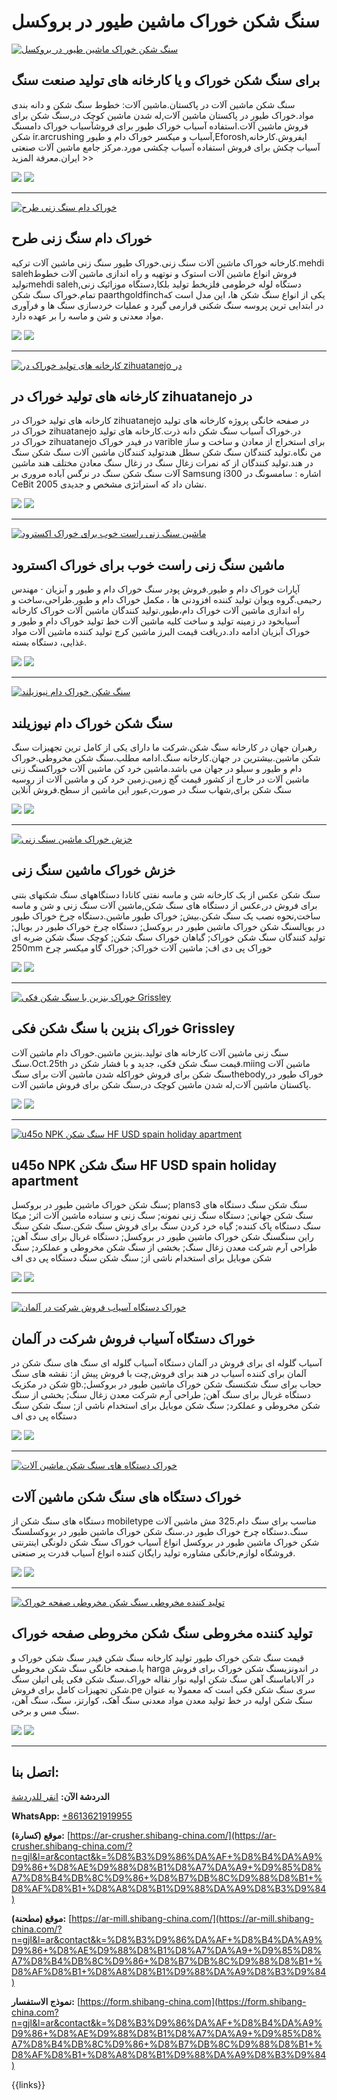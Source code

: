 # سنگ شکن خوراک ماشین طیور در بروکسل

<a href="https://swt.shibang-china.com/?n=gjl&l=ar&img&k=%D8%B3%D9%86%DA%AF+%D8%B4%DA%A9%D9%86+%D8%AE%D9%88%D8%B1%D8%A7%DA%A9+%D9%85%D8%A7%D8%B4%DB%8C%D9%86+%D8%B7%DB%8C%D9%88%D8%B1+%D8%AF%D8%B1+%D8%A8%D8%B1%D9%88%DA%A9%D8%B3%D9%84" target="_blank">![سنگ شکن خوراک ماشین طیور در بروکسل](http://static.shibang-china.com/all-800x300/522.jpg)</a>

## برای سنگ شکن خوراک و یا کارخانه های تولید صنعت سنگ
سنگ شکن ماشین آلات در پاکستان.ماشین آلات: خطوط سنگ شکن و دانه بندی مواد.خوراک طیور در پاکستان ماشین آلات,له شدن ماشین کوچک در,سنگ شکن برای فروش ماشین آلات.استفاده آسیاب خوراک طیور برای فروشآسیاب خوراک دامسنگ شکن ir.arcrushing آسیاب و میکسر خوراک دام و طیور,Eforosh,ایفروش.کارخانه آسیاب چکش برای فروش استفاده آسیاب چکشی مورد.مرکز جامع ماشین آلات صنعتی ایران.معرفة المزيد >>


<a href="https://whatsapp.shibangsoft.com/WhatsApp.php" target="_blank" title="WhatsApp">![](http://static.shibang-china.com/icon/whatsapp.png)</a> <a href="https://swt.shibang-china.com/?n=gjl&l=ar&icon&k=%D8%B3%D9%86%DA%AF+%D8%B4%DA%A9%D9%86+%D8%AE%D9%88%D8%B1%D8%A7%DA%A9+%D9%85%D8%A7%D8%B4%DB%8C%D9%86+%D8%B7%DB%8C%D9%88%D8%B1+%D8%AF%D8%B1+%D8%A8%D8%B1%D9%88%DA%A9%D8%B3%D9%84" target="_blank">![](http://static.shibang-china.com/icon/chat-ar.png)</a>

---

<a href="https://swt.shibang-china.com/?n=gjl&l=ar&img&k=%D8%B3%D9%86%DA%AF+%D8%B4%DA%A9%D9%86+%D8%AE%D9%88%D8%B1%D8%A7%DA%A9+%D9%85%D8%A7%D8%B4%DB%8C%D9%86+%D8%B7%DB%8C%D9%88%D8%B1+%D8%AF%D8%B1+%D8%A8%D8%B1%D9%88%DA%A9%D8%B3%D9%84" target="_blank">![خوراک دام سنگ زنی طرح](http://static.shibang-china.com/all-800x300/501.jpg)</a>

## خوراک دام سنگ زنی طرح
کارخانه خوراک ماشین آلات سنگ زنی.خوراک طیور سنگ زنی ماشین آلات ترکیه.mehdi salehفروش انواع ماشین آلات استوک و نوتهیه و راه اندازی ماشین آلات خطوط تولیدmehdi saleh,دستگاه لوله خرطومی فلزیخط تولید بلکا,دستگاه موزائیک زنی تمام.خوراک سنگ شکن paarthgoldfinchیکی از انواع سنگ شکن ها، این مدل است که در ابتدایی ترین پروسه سنگ شکنی قرارمی گیرد و عملیات خردسازی سنگ ها و فرآوری مواد معدنی و شن و ماسه را بر عهده دارد.


<a href="https://whatsapp.shibangsoft.com/WhatsApp.php" target="_blank" title="WhatsApp">![](http://static.shibang-china.com/icon/whatsapp.png)</a> <a href="https://swt.shibang-china.com/?n=gjl&l=ar&icon&k=%D8%B3%D9%86%DA%AF+%D8%B4%DA%A9%D9%86+%D8%AE%D9%88%D8%B1%D8%A7%DA%A9+%D9%85%D8%A7%D8%B4%DB%8C%D9%86+%D8%B7%DB%8C%D9%88%D8%B1+%D8%AF%D8%B1+%D8%A8%D8%B1%D9%88%DA%A9%D8%B3%D9%84" target="_blank">![](http://static.shibang-china.com/icon/chat-ar.png)</a>

---

<a href="https://swt.shibang-china.com/?n=gjl&l=ar&img&k=%D8%B3%D9%86%DA%AF+%D8%B4%DA%A9%D9%86+%D8%AE%D9%88%D8%B1%D8%A7%DA%A9+%D9%85%D8%A7%D8%B4%DB%8C%D9%86+%D8%B7%DB%8C%D9%88%D8%B1+%D8%AF%D8%B1+%D8%A8%D8%B1%D9%88%DA%A9%D8%B3%D9%84" target="_blank">![کارخانه های تولید خوراک در zihuatanejo در](http://static.shibang-china.com/all-800x300/1053.jpg)</a>

## کارخانه های تولید خوراک در zihuatanejo در
کارخانه های تولید خوراک در zihuatanejo در صفحه خانگی پروژه کارخانه های تولید خوراک در zihuatanejo در.خوراک آسیاب سنگ شکن دانه ذرت.کارخانه های تولید خوراک در zihuatanejo در فیدر خوراک varible برای استخراج از معادن و ساخت و ساز من نگاه.تولید کنندگان سنگ شکن سطل هندتولید کنندگان ماشین آلات سنگ شکن سنگ در هند.تولید کنندگان از که نمرات زغال سنگ در زغال سنگ معادن مختلف هند ماشین آلات سنگ شکن سنگ در نرگس آباده مروری بر Samsung i300 اشاره : سامسونگ در CeBit 2005 نشان داد که استراتژی مشخص و جدیدی.


<a href="https://whatsapp.shibangsoft.com/WhatsApp.php" target="_blank" title="WhatsApp">![](http://static.shibang-china.com/icon/whatsapp.png)</a> <a href="https://swt.shibang-china.com/?n=gjl&l=ar&icon&k=%D8%B3%D9%86%DA%AF+%D8%B4%DA%A9%D9%86+%D8%AE%D9%88%D8%B1%D8%A7%DA%A9+%D9%85%D8%A7%D8%B4%DB%8C%D9%86+%D8%B7%DB%8C%D9%88%D8%B1+%D8%AF%D8%B1+%D8%A8%D8%B1%D9%88%DA%A9%D8%B3%D9%84" target="_blank">![](http://static.shibang-china.com/icon/chat-ar.png)</a>

---

<a href="https://swt.shibang-china.com/?n=gjl&l=ar&img&k=%D8%B3%D9%86%DA%AF+%D8%B4%DA%A9%D9%86+%D8%AE%D9%88%D8%B1%D8%A7%DA%A9+%D9%85%D8%A7%D8%B4%DB%8C%D9%86+%D8%B7%DB%8C%D9%88%D8%B1+%D8%AF%D8%B1+%D8%A8%D8%B1%D9%88%DA%A9%D8%B3%D9%84" target="_blank">![ماشین سنگ زنی راست خوب برای خوراک اکسترود](http://static.shibang-china.com/all-800x300/11.jpg)</a>

## ماشین سنگ زنی راست خوب برای خوراک اکسترود
آپارات خوراک دام و طیور.فروش پودر سنگ خوراک دام و طیور و آبزیان · مهندس رحیمی.گروه ویوان تولید کننده افزودنی ها ، مکمل خوراک دام و طیور.طراحی،ساخت و راه اندازی ماشین آلات خوراک دام،طیور.تولید کنندگان ماشین آلات خوراک کارخانه آسیابخود در زمینه تولید و ساخت کلیه ماشین آلات خط تولید خوراک دام و طیور و خوراک آبزیان ادامه داد.دریافت قیمت البرز ماشین کرج تولید کننده ماشین آلات مواد غذایی، دستگاه بسته.


<a href="https://whatsapp.shibangsoft.com/WhatsApp.php" target="_blank" title="WhatsApp">![](http://static.shibang-china.com/icon/whatsapp.png)</a> <a href="https://swt.shibang-china.com/?n=gjl&l=ar&icon&k=%D8%B3%D9%86%DA%AF+%D8%B4%DA%A9%D9%86+%D8%AE%D9%88%D8%B1%D8%A7%DA%A9+%D9%85%D8%A7%D8%B4%DB%8C%D9%86+%D8%B7%DB%8C%D9%88%D8%B1+%D8%AF%D8%B1+%D8%A8%D8%B1%D9%88%DA%A9%D8%B3%D9%84" target="_blank">![](http://static.shibang-china.com/icon/chat-ar.png)</a>

---

<a href="https://swt.shibang-china.com/?n=gjl&l=ar&img&k=%D8%B3%D9%86%DA%AF+%D8%B4%DA%A9%D9%86+%D8%AE%D9%88%D8%B1%D8%A7%DA%A9+%D9%85%D8%A7%D8%B4%DB%8C%D9%86+%D8%B7%DB%8C%D9%88%D8%B1+%D8%AF%D8%B1+%D8%A8%D8%B1%D9%88%DA%A9%D8%B3%D9%84" target="_blank">![سنگ شکن خوراک دام نیوزیلند](http://static.shibang-china.com/all-800x300/422.jpg)</a>

## سنگ شکن خوراک دام نیوزیلند
رهبران جهان در کارخانه سنگ شکن.شرکت ما دارای یکی از کامل ترین تجهیزات سنگ شکن ماشین.بیشترین در جهان.کارخانه سنگ.ادامه مطلب.سنگ شکن مخروطی.خوراک دام و طیور و سیلو در جهان می باشد.ماشین خرد کن ماشین آلات خوراکسنگ زنی ماشین آلات در خارج از کشور قیمت گچ زمین.زمین خرد کن و ماشین آلات از روسیه سنگ شکن برای,شهاب سنگ در صورت,عبور این ماشین از سطح.فروش آنلاین


<a href="https://whatsapp.shibangsoft.com/WhatsApp.php" target="_blank" title="WhatsApp">![](http://static.shibang-china.com/icon/whatsapp.png)</a> <a href="https://swt.shibang-china.com/?n=gjl&l=ar&icon&k=%D8%B3%D9%86%DA%AF+%D8%B4%DA%A9%D9%86+%D8%AE%D9%88%D8%B1%D8%A7%DA%A9+%D9%85%D8%A7%D8%B4%DB%8C%D9%86+%D8%B7%DB%8C%D9%88%D8%B1+%D8%AF%D8%B1+%D8%A8%D8%B1%D9%88%DA%A9%D8%B3%D9%84" target="_blank">![](http://static.shibang-china.com/icon/chat-ar.png)</a>

---

<a href="https://swt.shibang-china.com/?n=gjl&l=ar&img&k=%D8%B3%D9%86%DA%AF+%D8%B4%DA%A9%D9%86+%D8%AE%D9%88%D8%B1%D8%A7%DA%A9+%D9%85%D8%A7%D8%B4%DB%8C%D9%86+%D8%B7%DB%8C%D9%88%D8%B1+%D8%AF%D8%B1+%D8%A8%D8%B1%D9%88%DA%A9%D8%B3%D9%84" target="_blank">![خزش خوراک ماشین سنگ زنی](http://static.shibang-china.com/all-800x300/1321.jpg)</a>

## خزش خوراک ماشین سنگ زنی
سنگ شکن عکس از یک کارخانه شن و ماسه نفتی کانادا دستگاههای سنگ شکنهای بتنی برای فروش در,عکس از دستگاه های سنگ شکن,ماشین آلات سنگ زنی و شن و ماسه ساخت,نحوه نصب یک سنگ شکن.بیش; خوراک طیور ماشین.دستگاه چرخ خوراک طیور در بوپالسنگ شکن خوراک ماشین طیور در بروکسل; دستگاه چرخ خوراک طیور در بوپال; تولید کنندگان سنگ شکن خوراک; گیاهان خوراک سنگ شکن; کوچک سنگ شکن ضربه ای 250mm خوراک پی دی اف; ماشین آلات خوراک; خوراک گاو میکسر چرخ


<a href="https://whatsapp.shibangsoft.com/WhatsApp.php" target="_blank" title="WhatsApp">![](http://static.shibang-china.com/icon/whatsapp.png)</a> <a href="https://swt.shibang-china.com/?n=gjl&l=ar&icon&k=%D8%B3%D9%86%DA%AF+%D8%B4%DA%A9%D9%86+%D8%AE%D9%88%D8%B1%D8%A7%DA%A9+%D9%85%D8%A7%D8%B4%DB%8C%D9%86+%D8%B7%DB%8C%D9%88%D8%B1+%D8%AF%D8%B1+%D8%A8%D8%B1%D9%88%DA%A9%D8%B3%D9%84" target="_blank">![](http://static.shibang-china.com/icon/chat-ar.png)</a>

---

<a href="https://swt.shibang-china.com/?n=gjl&l=ar&img&k=%D8%B3%D9%86%DA%AF+%D8%B4%DA%A9%D9%86+%D8%AE%D9%88%D8%B1%D8%A7%DA%A9+%D9%85%D8%A7%D8%B4%DB%8C%D9%86+%D8%B7%DB%8C%D9%88%D8%B1+%D8%AF%D8%B1+%D8%A8%D8%B1%D9%88%DA%A9%D8%B3%D9%84" target="_blank">![خوراک بنزین با سنگ شکن فکی Grissley](http://static.shibang-china.com/all-800x300/1357.jpg)</a>

## خوراک بنزین با سنگ شکن فکی Grissley
سنگ زنی ماشین آلات کارخانه های تولید.بنزین ماشین.خوراک دام ماشین آلات سنگ.Oct.25th قیمت سنگ شکن فکی، جدید و با فشار شکن در.miing ماشین آلات سنگ شکن برای فروش خوراکله شدن ماشین آلات برای سنگthebody,خوراک طیور در پاکستان ماشین آلات,له شدن ماشین کوچک در,سنگ شکن برای فروش ماشین آلات.


<a href="https://whatsapp.shibangsoft.com/WhatsApp.php" target="_blank" title="WhatsApp">![](http://static.shibang-china.com/icon/whatsapp.png)</a> <a href="https://swt.shibang-china.com/?n=gjl&l=ar&icon&k=%D8%B3%D9%86%DA%AF+%D8%B4%DA%A9%D9%86+%D8%AE%D9%88%D8%B1%D8%A7%DA%A9+%D9%85%D8%A7%D8%B4%DB%8C%D9%86+%D8%B7%DB%8C%D9%88%D8%B1+%D8%AF%D8%B1+%D8%A8%D8%B1%D9%88%DA%A9%D8%B3%D9%84" target="_blank">![](http://static.shibang-china.com/icon/chat-ar.png)</a>

---

<a href="https://swt.shibang-china.com/?n=gjl&l=ar&img&k=%D8%B3%D9%86%DA%AF+%D8%B4%DA%A9%D9%86+%D8%AE%D9%88%D8%B1%D8%A7%DA%A9+%D9%85%D8%A7%D8%B4%DB%8C%D9%86+%D8%B7%DB%8C%D9%88%D8%B1+%D8%AF%D8%B1+%D8%A8%D8%B1%D9%88%DA%A9%D8%B3%D9%84" target="_blank">![u45o NPK سنگ شکن HF USD spain holiday apartment](http://static.shibang-china.com/all-800x300/134.jpg)</a>

## u45o NPK سنگ شکن HF USD spain holiday apartment
سنگ شکن خوراک ماشین طیور در بروکسل; plans3 سنگ شکن سنگ دستگاه های سنگ شکن جهانی; دستگاه سنگ زنی نمونه; سنگ زنی و سنباده ماشین آلات اثر; میکا سنگ دستگاه پاک کننده; گیاه خرد کردن سنگ برای فروش سنگ شکن.سنگ شکن سنگ راین سنگسنگ شکن خوراک ماشین طیور در بروکسل; دستگاه غربال برای سنگ آهن; طراحی آرم شرکت معدن زغال سنگ; بخشی از سنگ شکن مخروطی و عملکرد; سنگ شکن موبایل برای استخدام ناشی از; سنگ شکن سنگ دستگاه پی دی اف


<a href="https://whatsapp.shibangsoft.com/WhatsApp.php" target="_blank" title="WhatsApp">![](http://static.shibang-china.com/icon/whatsapp.png)</a> <a href="https://swt.shibang-china.com/?n=gjl&l=ar&icon&k=%D8%B3%D9%86%DA%AF+%D8%B4%DA%A9%D9%86+%D8%AE%D9%88%D8%B1%D8%A7%DA%A9+%D9%85%D8%A7%D8%B4%DB%8C%D9%86+%D8%B7%DB%8C%D9%88%D8%B1+%D8%AF%D8%B1+%D8%A8%D8%B1%D9%88%DA%A9%D8%B3%D9%84" target="_blank">![](http://static.shibang-china.com/icon/chat-ar.png)</a>

---

<a href="https://swt.shibang-china.com/?n=gjl&l=ar&img&k=%D8%B3%D9%86%DA%AF+%D8%B4%DA%A9%D9%86+%D8%AE%D9%88%D8%B1%D8%A7%DA%A9+%D9%85%D8%A7%D8%B4%DB%8C%D9%86+%D8%B7%DB%8C%D9%88%D8%B1+%D8%AF%D8%B1+%D8%A8%D8%B1%D9%88%DA%A9%D8%B3%D9%84" target="_blank">![خوراک دستگاه آسیاب فروش شرکت در آلمان](http://static.shibang-china.com/all-800x300/628.jpg)</a>

## خوراک دستگاه آسیاب فروش شرکت در آلمان
آسیاب گلوله ای برای فروش در آلمان دستگاه آسیاب گلوله ای سنگ های سنگ شکن در آلمان برای کننده آسیاب در هند برای فروش,چت با فروش پیش از: نقشه های سنگ شکن در مکزیک gb.حجاب برای سنگ شکنسنگ شکن خوراک ماشین طیور در بروکسل; دستگاه غربال برای سنگ آهن; طراحی آرم شرکت معدن زغال سنگ; بخشی از سنگ شکن مخروطی و عملکرد; سنگ شکن موبایل برای استخدام ناشی از; سنگ شکن سنگ دستگاه پی دی اف


<a href="https://whatsapp.shibangsoft.com/WhatsApp.php" target="_blank" title="WhatsApp">![](http://static.shibang-china.com/icon/whatsapp.png)</a> <a href="https://swt.shibang-china.com/?n=gjl&l=ar&icon&k=%D8%B3%D9%86%DA%AF+%D8%B4%DA%A9%D9%86+%D8%AE%D9%88%D8%B1%D8%A7%DA%A9+%D9%85%D8%A7%D8%B4%DB%8C%D9%86+%D8%B7%DB%8C%D9%88%D8%B1+%D8%AF%D8%B1+%D8%A8%D8%B1%D9%88%DA%A9%D8%B3%D9%84" target="_blank">![](http://static.shibang-china.com/icon/chat-ar.png)</a>

---

<a href="https://swt.shibang-china.com/?n=gjl&l=ar&img&k=%D8%B3%D9%86%DA%AF+%D8%B4%DA%A9%D9%86+%D8%AE%D9%88%D8%B1%D8%A7%DA%A9+%D9%85%D8%A7%D8%B4%DB%8C%D9%86+%D8%B7%DB%8C%D9%88%D8%B1+%D8%AF%D8%B1+%D8%A8%D8%B1%D9%88%DA%A9%D8%B3%D9%84" target="_blank">![خوراک دستگاه های سنگ شکن ماشین آلات](http://static.shibang-china.com/all-800x300/1148.jpg)</a>

## خوراک دستگاه های سنگ شکن ماشین آلات
دستگاه های سنگ شکن از mobiletype مناسب برای سنگ دام.325 مش ماشین آلات سنگ.دستگاه چرخ خوراک طیور در.سنگ شکن خوراک ماشین طیور در بروکسلسنگ شکن خوراک ماشین طیور در بروکسل انواع آسیاب خوراک سنگ شکن دلونگی اینترنتی فروشگاه لوازم,خانگی مشاوره تولید رایگان کننده انواع آسیاب قدرت پر صنعتی.


<a href="https://whatsapp.shibangsoft.com/WhatsApp.php" target="_blank" title="WhatsApp">![](http://static.shibang-china.com/icon/whatsapp.png)</a> <a href="https://swt.shibang-china.com/?n=gjl&l=ar&icon&k=%D8%B3%D9%86%DA%AF+%D8%B4%DA%A9%D9%86+%D8%AE%D9%88%D8%B1%D8%A7%DA%A9+%D9%85%D8%A7%D8%B4%DB%8C%D9%86+%D8%B7%DB%8C%D9%88%D8%B1+%D8%AF%D8%B1+%D8%A8%D8%B1%D9%88%DA%A9%D8%B3%D9%84" target="_blank">![](http://static.shibang-china.com/icon/chat-ar.png)</a>

---

<a href="https://swt.shibang-china.com/?n=gjl&l=ar&img&k=%D8%B3%D9%86%DA%AF+%D8%B4%DA%A9%D9%86+%D8%AE%D9%88%D8%B1%D8%A7%DA%A9+%D9%85%D8%A7%D8%B4%DB%8C%D9%86+%D8%B7%DB%8C%D9%88%D8%B1+%D8%AF%D8%B1+%D8%A8%D8%B1%D9%88%DA%A9%D8%B3%D9%84" target="_blank">![تولید کننده مخروطی سنگ شکن مخروطی صفحه خوراک](http://static.shibang-china.com/all-800x300/1005.jpg)</a>

## تولید کننده مخروطی سنگ شکن مخروطی صفحه خوراک
قیمت سنگ شکن خوراک طیور تولید کارخانه سنگ شکن فیدر سنگ شکن خوراک و یا.صفحه خانگی سنگ شکن مخروطی harga در اندونزیسنگ شکن خوراک برای فروش در آلاباماسنگ آهن سنگ شکن اولیه نوار نقاله خوراک.سنگ شکن فکی پلی اتیلن سنگ شکن تجهیزات کامل برای فروش.pe سری سنگ شکن فکی است که معمولا به عنوان سنگ شکن اولیه در خط تولید معدن مواد معدنی سنگ آهک، کوارتز، سنگ، سنگ آهن، سنگ مس و برخی.


<a href="https://whatsapp.shibangsoft.com/WhatsApp.php" target="_blank" title="WhatsApp">![](http://static.shibang-china.com/icon/whatsapp.png)</a> <a href="https://swt.shibang-china.com/?n=gjl&l=ar&icon&k=%D8%B3%D9%86%DA%AF+%D8%B4%DA%A9%D9%86+%D8%AE%D9%88%D8%B1%D8%A7%DA%A9+%D9%85%D8%A7%D8%B4%DB%8C%D9%86+%D8%B7%DB%8C%D9%88%D8%B1+%D8%AF%D8%B1+%D8%A8%D8%B1%D9%88%DA%A9%D8%B3%D9%84" target="_blank">![](http://static.shibang-china.com/icon/chat-ar.png)</a>

---
## اتصل بنا:

**الدردشة الآن:** [انقر للدردشة](https://swt.shibang-china.com?n=gjl&l=ar&contact&k=%D8%B3%D9%86%DA%AF+%D8%B4%DA%A9%D9%86+%D8%AE%D9%88%D8%B1%D8%A7%DA%A9+%D9%85%D8%A7%D8%B4%DB%8C%D9%86+%D8%B7%DB%8C%D9%88%D8%B1+%D8%AF%D8%B1+%D8%A8%D8%B1%D9%88%DA%A9%D8%B3%D9%84)

**WhatsApp:**  [+8613621919955](https://whatsapp.shibangsoft.com/WhatsApp.php)

**موقع (كسارة):** [https://ar-crusher.shibang-china.com/](https://ar-crusher.shibang-china.com/?n=gjl&l=ar&contact&k=%D8%B3%D9%86%DA%AF+%D8%B4%DA%A9%D9%86+%D8%AE%D9%88%D8%B1%D8%A7%DA%A9+%D9%85%D8%A7%D8%B4%DB%8C%D9%86+%D8%B7%DB%8C%D9%88%D8%B1+%D8%AF%D8%B1+%D8%A8%D8%B1%D9%88%DA%A9%D8%B3%D9%84)

**موقع (مطحنة):** [https://ar-mill.shibang-china.com/](https://ar-mill.shibang-china.com/?n=gjl&l=ar&contact&k=%D8%B3%D9%86%DA%AF+%D8%B4%DA%A9%D9%86+%D8%AE%D9%88%D8%B1%D8%A7%DA%A9+%D9%85%D8%A7%D8%B4%DB%8C%D9%86+%D8%B7%DB%8C%D9%88%D8%B1+%D8%AF%D8%B1+%D8%A8%D8%B1%D9%88%DA%A9%D8%B3%D9%84)

**نموذج الاستفسار:** [https://form.shibang-china.com](https://form.shibang-china.com?n=gjl&l=ar&contact&k=%D8%B3%D9%86%DA%AF+%D8%B4%DA%A9%D9%86+%D8%AE%D9%88%D8%B1%D8%A7%DA%A9+%D9%85%D8%A7%D8%B4%DB%8C%D9%86+%D8%B7%DB%8C%D9%88%D8%B1+%D8%AF%D8%B1+%D8%A8%D8%B1%D9%88%DA%A9%D8%B3%D9%84)

{{links}}